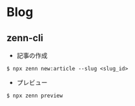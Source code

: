 # Blog

## zenn-cli

- 記事の作成
  
~~~
$ npx zenn new:article --slug <slug_id>
~~~

- プレビュー

~~~
$ npx zenn preview 
~~~
